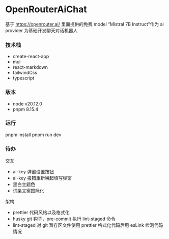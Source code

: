 # OpenRouterAiChat

基于 https://openrouter.ai/ 里面提供的免费 model “Mistral 7B Instruct”作为 ai provider 为基础开发聊天对话机器人

### 技术栈

- create-react-app
- mui
- react-markdown
- tailwindCss
- typescript

### 版本

- node v20.12.0
- pnpm 8.15.4

### 运行

pnpm install
pnpm run dev

### 待办

交互

- ai-key 弹窗设置按钮
- ai-key 报错重新唤起填写弹窗
- 黑白主题色
- 词条文案国际化

架构

- prettier 代码风格以及格式化
- husky git 钩子，pre-commit 执行 lint-staged 命令
- lint-staged 对 git 暂存区文件使用 prettier 格式化代码后用 esLink 检测代码情况
